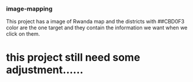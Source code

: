### image-mapping

This project has a image of Rwanda map and the districts with ##CBD0F3 color are the one target 
and they contain the information we want when we click on them.



# this project still need some adjustment......
